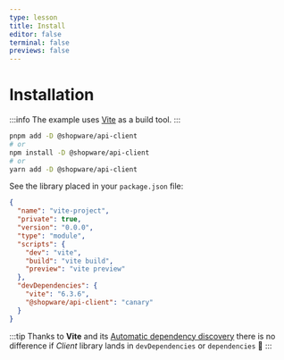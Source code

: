 ```yaml
---
type: lesson
title: Install
editor: false
terminal: false
previews: false
---
```


# Installation

:::info
The example uses [Vite](https://vite.dev/) as a build tool.
:::

```bash
pnpm add -D @shopware/api-client
# or
npm install -D @shopware/api-client
# or
yarn add -D @shopware/api-client
```

See the library placed in your `package.json` file:

```json add={13}
{
  "name": "vite-project",
  "private": true,
  "version": "0.0.0",
  "type": "module",
  "scripts": {
    "dev": "vite",
    "build": "vite build",
    "preview": "vite preview"
  },
  "devDependencies": {
    "vite": "6.3.6",
    "@shopware/api-client": "canary"
  }
}
```

:::tip
Thanks to **Vite** and its [Automatic dependency discovery](https://vite.dev/guide/dep-pre-bundling.html#automatic-dependency-discovery) there is no difference if _Client_ library lands in `devDependencies` or `dependencies` 💙
:::
